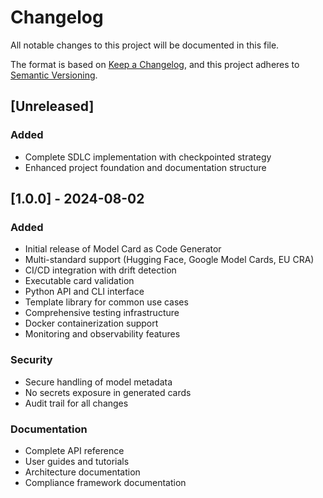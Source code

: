 # Changelog

All notable changes to this project will be documented in this file.

The format is based on [Keep a Changelog](https://keepachangelog.com/en/1.0.0/),
and this project adheres to [Semantic Versioning](https://semver.org/spec/v2.0.0.html).

## [Unreleased]

### Added
- Complete SDLC implementation with checkpointed strategy
- Enhanced project foundation and documentation structure

## [1.0.0] - 2024-08-02

### Added
- Initial release of Model Card as Code Generator
- Multi-standard support (Hugging Face, Google Model Cards, EU CRA)
- CI/CD integration with drift detection
- Executable card validation
- Python API and CLI interface
- Template library for common use cases
- Comprehensive testing infrastructure
- Docker containerization support
- Monitoring and observability features

### Security
- Secure handling of model metadata
- No secrets exposure in generated cards
- Audit trail for all changes

### Documentation
- Complete API reference
- User guides and tutorials
- Architecture documentation
- Compliance framework documentation